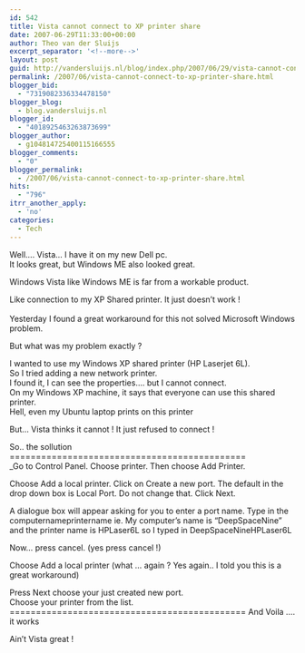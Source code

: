 ```yaml
---
id: 542
title: Vista cannot connect to XP printer share
date: 2007-06-29T11:33:00+00:00
author: Theo van der Sluijs
excerpt_separator: '<!--more-->'
layout: post
guid: http://vandersluijs.nl/blog/index.php/2007/06/29/vista-cannot-connect-to-xp-printer-share/
permalink: /2007/06/vista-cannot-connect-to-xp-printer-share.html
blogger_bid:
  - "7319082336334478150"
blogger_blog:
  - blog.vandersluijs.nl
blogger_id:
  - "4018925463263873699"
blogger_author:
  - g104814725400115166555
blogger_comments:
  - "0"
blogger_permalink:
  - /2007/06/vista-cannot-connect-to-xp-printer-share.html
hits:
  - "796"
itrr_another_apply:
  - 'no'
categories:
  - Tech
---
```

Well&#8230;. Vista&#8230; I have it on my new Dell pc.   
It looks great, but Windows ME also looked great. 

Windows Vista like Windows ME is far from a workable product. 

Like connection to my XP Shared printer. It just doesn&#8217;t work !   
<a name="more"></a>  
Yesterday I found a great workaround for this not solved Microsoft Windows problem. 

But what was my problem exactly ? 

I wanted to use my Windows XP shared printer (HP Laserjet 6L).   
So I tried adding a new network printer.   
I found it, I can see the properties&#8230;. but I cannot connect.   
On my Windows XP machine, it says that everyone can use this shared printer.   
Hell, even my Ubuntu laptop prints on this printer 

But&#8230; Vista thinks it cannot ! It just refused to connect ! 

So.. the sollution =============================================   
_Go to Control Panel. Choose printer. Then choose Add Printer. </p> 

Choose Add a local printer. Click on Create a new port. The default in the drop down box is Local Port. Do not change that. Click Next. 

A dialogue box will appear asking for you to enter a port name. Type in the computernameprintername ie. My computer&#8217;s name is &#8220;DeepSpaceNine&#8221; and the printer name is HPLaser6L so I typed in DeepSpaceNineHPLaser6L 

Now&#8230; press cancel. (yes press cancel !) 

Choose Add a local printer (what &#8230; again ? Yes again.. I told you this is a great workaround) 

Press Next choose your just created new port.   
Choose your printer from the list.</i>   
============================================= And Voila &#8230;. it works 

Ain&#8217;t Vista great !